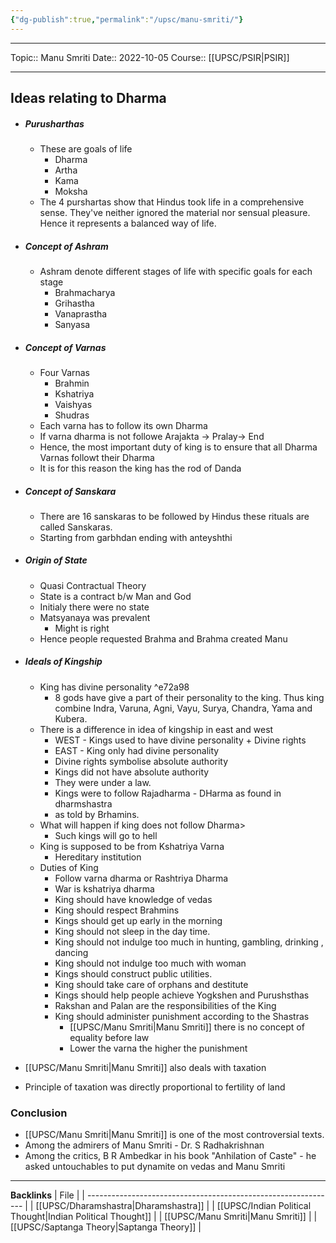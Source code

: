 ```yaml
---
{"dg-publish":true,"permalink":"/upsc/manu-smriti/"}
---
```


----
Topic:: Manu Smriti
Date:: 2022-10-05
Course:: [[UPSC/PSIR\|PSIR]] 

----
## Ideas relating to Dharma 
- ##### Purusharthas 
	- These are goals of life
		- Dharma 
		- Artha 
		- Kama 
		- Moksha 
	- The 4 purshartas show that Hindus took life in a comprehensive sense. They've neither ignored the material nor sensual pleasure. Hence it represents a balanced way of life.
- ##### Concept of Ashram 
	- Ashram denote different stages of life with specific goals for each stage 
		- Brahmacharya 
		- Grihastha 
		- Vanaprastha
		- Sanyasa
 - ##### Concept of Varnas 
	- Four Varnas
		- Brahmin 
		- Kshatriya 
		- Vaishyas 
		- Shudras
	- Each varna has to follow its own Dharma 
	- If varna dharma is not followe Arajakta -> Pralay-> End 
	- Hence, the most important duty of king is to ensure that all Dharma Varnas followt their Dharma
	- It is for this reason the king has the rod of Danda
- ##### Concept of Sanskara
	- There are 16 sanskaras to be followed by Hindus these rituals are called Sanskaras. 
	- Starting from garbhdan ending with anteyshthi 
- ##### Origin of State
	- Quasi Contractual Theory 
	- State is a contract b/w Man and God 
	- Initialy there were no state 
	- Matsyanaya was prevalent
		- Might is right
	- Hence people requested Brahma and Brahma created Manu 
- ##### Ideals of Kingship 
	- King has divine personality  ^e72a98
		- 8 gods have give a part of their personality to the king. Thus king combine Indra, Varuna, Agni, Vayu, Surya, Chandra, Yama and Kubera.
	- There is a difference in idea of kingship in east and west 
		- WEST - Kings used to have divine personality + Divine rights 
		- EAST - King only had divine personality 
		- Divine rights symbolise absolute authority 
		- Kings did not have absolute authority 
		- They were under a law. 
		- Kings were to follow Rajadharma - DHarma as found in dharmshastra
		- as told by Brhamins. 
	- What will happen if king does not follow Dharma> 
		- Such kings will go to hell
	- King is supposed to be from Kshatriya Varna 
		- Hereditary institution 
	- Duties of King 
		- Follow varna dharma or Rashtriya Dharma 
		- War is kshatriya dharma 
		- King should have knowledge of vedas 
		- King should respect Brahmins 
		- Kings should get up early in the morning 
		- King should not sleep in the day time. 
		- King should not indulge too much in hunting, gambling, drinking , dancing 
		- King should not indulge too much with woman 
		- Kings should construct public utilities. 
		- King should take care of orphans and destitute 
		- Kings should help people achieve Yogkshen and Purushsthas
		- Rakshan and Palan are the responsibilities of the King
		- King should administer punishment according to the Shastras
			- [[UPSC/Manu Smriti\|Manu Smriti]] there is no concept of equality before law
			- Lower the varna the higher the punishment

- [[UPSC/Manu Smriti\|Manu Smriti]] also deals with taxation 
- Principle of taxation was directly proportional to fertility of land 

### Conclusion 
- [[UPSC/Manu Smriti\|Manu Smriti]] is one of the most controversial texts. 
- Among the admirers of Manu Smriti - Dr. S Radhakrishnan
- Among the critics, B R Ambedkar in his book "Anhilation of Caste" - he asked untouchables to put dynamite on vedas and Manu Smriti



---
**Backlinks**
| File                                                           |
| -------------------------------------------------------------- |
| [[UPSC/Dharamshastra\|Dharamshastra]]                       |
| [[UPSC/Indian Political Thought\|Indian Political Thought]] |
| [[UPSC/Manu Smriti\|Manu Smriti]]                           |
| [[UPSC/Saptanga Theory\|Saptanga Theory]]                   |



